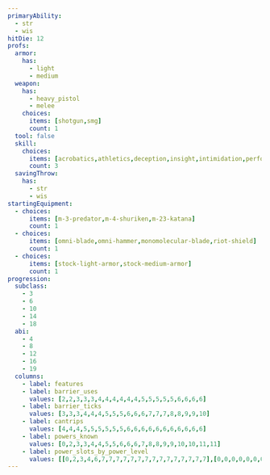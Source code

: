 ```yaml
---
primaryAbility:
  - str
  - wis
hitDie: 12
profs:
  armor:
    has:
      - light
      - medium
  weapon:
    has:
      - heavy_pistol
      - melee
    choices:
      items: [shotgun,smg]
      count: 1
  tool: false
  skill:
    choices:
      items: [acrobatics,athletics,deception,insight,intimidation,performance,persuasion,sleight_of_hand,survival]
      count: 3
  savingThrow:
    has:
      - str
      - wis
startingEquipment:
  - choices:
      items: [m-3-predator,m-4-shuriken,m-23-katana]
      count: 1
  - choices:
      items: [omni-blade,omni-hammer,monomolecular-blade,riot-shield]
      count: 1
  - choices:
      items: [stock-light-armor,stock-medium-armor]
      count: 1
progression:
  subclass:
    - 3
    - 6
    - 10
    - 14
    - 18
  abi:
    - 4
    - 8
    - 12
    - 16
    - 19
  columns:
    - label: features
    - label: barrier_uses
      values: [2,2,3,3,3,4,4,4,4,4,4,5,5,5,5,5,6,6,6,6]
    - label: barrier_ticks
      values: [3,3,3,4,4,4,5,5,5,6,6,6,7,7,7,8,8,9,9,10]
    - label: cantrips
      values: [4,4,4,5,5,5,5,5,5,6,6,6,6,6,6,6,6,6,6,6]
    - label: powers_known
      values: [0,2,3,3,4,4,5,5,6,6,6,7,8,8,9,9,10,10,11,11]
    - label: power_slots_by_power_level
      values: [[0,2,3,4,6,7,7,7,7,7,7,7,7,7,7,7,7,7,7,7],[0,0,0,0,0,0,0,0,2,2,3,3,4,4,5,5,6,6,6,6],[0,0,0,0,0,0,0,0,0,0,0,0,0,0,0,0,1,1,2,2]]
---
```

